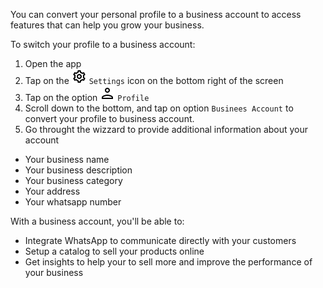 You can convert your personal profile to a business account to access features that can help you grow your business.

To switch your profile to a business account:

1. Open the app
2. Tap on the ![](images/icon-settings.png) `Settings` icon on the bottom right of the screen
3. Tap on the option ![](images/icon-user.png) `Profile`
4. Scroll down to the bottom, and tap on option `Businees Account` to convert your profile to business account.
5. Go throught the wizzard to provide additional information about your account

  - Your business name
  - Your business description
  - Your business category
  - Your address
  - Your whatsapp number

With a business account, you'll be able to: 
- Integrate WhatsApp to communicate directly with your customers
- Setup a catalog to sell your products online
- Get insights to help your to sell more and improve the performance of your business
